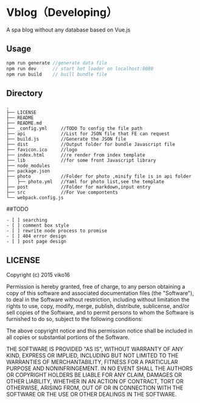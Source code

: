 # Vblog（Developing）

A spa blog without any database based on Vue.js


## Usage
```js
npm run generate //generate data file
npm run dev      // start hot loader on localhost:8080
npm run build    // buill bundle file
```
## Directory
```
.
├── LICENSE
├── README
├── README.md
├── _config.yml     //TODO To config the file path
├── api             //List for JSON file that FE can request
├── build.js        //Generate the JSON file
├── dist            //Output folder for bundle Javascript file
├── favicon.ico     //logo
├── index.html      //re render from index template
├── lib             //for some front Javascript library
├── node_modules 
├── package.json   
├── photo           //Folder for photo ,minify file is in api folder
│   ├── photo.yml   //Yaml for photo list,see the template
├── post			//Folder for markdown,input entry
├── src             //For Vue compontents
└── webpack.config.js
```

##TODO
```
- [ ] searching
- [ ] comment box style
- [ ] rewrite node process to promise
- [ ] 404 error design
- [ ] post page design
```

## LICENSE
Copyright (c) 2015 viko16

Permission is hereby granted, free of charge, to any person obtaining a copy
of this software and associated documentation files (the "Software"), to deal
in the Software without restriction, including without limitation the rights
to use, copy, modify, merge, publish, distribute, sublicense, and/or sell
copies of the Software, and to permit persons to whom the Software is
furnished to do so, subject to the following conditions:

The above copyright notice and this permission notice shall be included in all
copies or substantial portions of the Software.

THE SOFTWARE IS PROVIDED "AS IS", WITHOUT WARRANTY OF ANY KIND, EXPRESS OR
IMPLIED, INCLUDING BUT NOT LIMITED TO THE WARRANTIES OF MERCHANTABILITY,
FITNESS FOR A PARTICULAR PURPOSE AND NONINFRINGEMENT. IN NO EVENT SHALL THE
AUTHORS OR COPYRIGHT HOLDERS BE LIABLE FOR ANY CLAIM, DAMAGES OR OTHER
LIABILITY, WHETHER IN AN ACTION OF CONTRACT, TORT OR OTHERWISE, ARISING FROM,
OUT OF OR IN CONNECTION WITH THE SOFTWARE OR THE USE OR OTHER DEALINGS IN THE
SOFTWARE.

